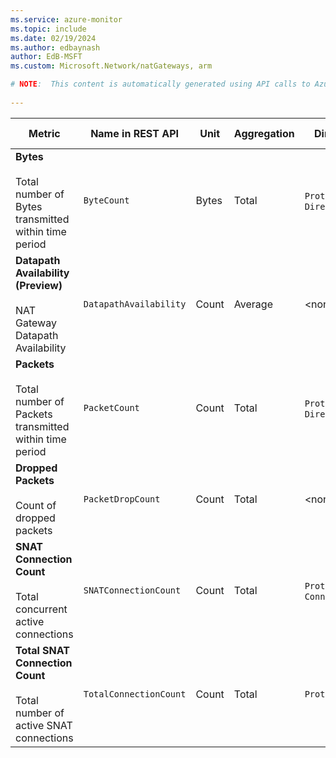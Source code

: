 ```yaml
---
ms.service: azure-monitor
ms.topic: include
ms.date: 02/19/2024
ms.author: edbaynash
author: EdB-MSFT
ms.custom: Microsoft.Network/natGateways, arm

# NOTE:  This content is automatically generated using API calls to Azure. Any edits made on these files will be overwritten in the next run of the script. 
 
---
```



|Metric|Name in REST API|Unit|Aggregation|Dimensions|Time Grains|DS Export|
|---|---|---|---|---|---|---|
|**Bytes**<br><br>Total number of Bytes transmitted within time period |`ByteCount` |Bytes |Total |`Protocol`, `Direction`|PT1M, PT1H |No|
|**Datapath Availability (Preview)**<br><br>NAT Gateway Datapath Availability |`DatapathAvailability` |Count |Average |\<none\>|PT1M, PT1H |No|
|**Packets**<br><br>Total number of Packets transmitted within time period |`PacketCount` |Count |Total |`Protocol`, `Direction`|PT1M, PT1H |No|
|**Dropped Packets**<br><br>Count of dropped packets |`PacketDropCount` |Count |Total |\<none\>|PT1M, PT1H |No|
|**SNAT Connection Count**<br><br>Total concurrent active connections |`SNATConnectionCount` |Count |Total |`Protocol`, `ConnectionState`|PT1M, PT1H |No|
|**Total SNAT Connection Count**<br><br>Total number of active SNAT connections |`TotalConnectionCount` |Count |Total |`Protocol`|PT1M, PT1H |No|